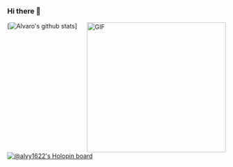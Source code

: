 ### Hi there 👋



<img align="right" height="300px" width= "320px" alt="GIF" src="https://media.giphy.com/media/CVtNe84hhYF9u/giphy.gif" />

[![Alvaro's github stats](https://github-readme-stats.vercel.app/api?username=alvy1622&show_icons=true&theme=merko)]

[![@alvy1622's Holopin board](https://holopin.me/alvy1622)](https://holopin.io/@alvy1622)
